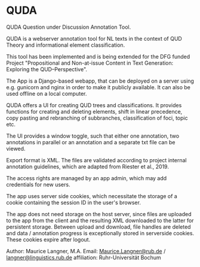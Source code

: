 # QUDA
QUDA Question under Discussion Annotation Tool.

QUDA is a webserver annotation tool for NL texts in the context of QUD Theory and informational element classification.

This tool has been implemented and is being extended for the DFG funded Project 
"Propositional and Non-at-issue Content in Text Generation: Exploring the QUD–Perspective".

The App is a Django-based webapp, that can be deployed on a server using e.g. gunicorn and 
nginx in order to make it publicly available. It can also be used offline on a local computer.

QUDA offers a UI for creating QUD trees and classifications. It provides functions for
creating and deleting elements, shift in linear precedence, copy pasting and rebranching
of subbranches, classification of foci, topic etc.

The UI provides a window toggle, such that either one annotation, two annotations in parallel
or an annotation and a separate txt file can be viewed.

Export format is XML. The files are validated according to project internal annotation guidelines,
which are adapted from Riester et al., 2019.

The access rights are managed by an app admin, which may add credentials for new users.

The app uses server side cookies, which necessitate the storage of a cookie containing the session  ID
in the user's browser.

The app does not need storage on the host server, since files are uploaded to the app from the client
and the resulting XML downloaded to the latter for persistent storage. Between upload and download,
file handles are deleted and data / annotation progress is exceptionally stored in serverside cookies.
These cookies expire after logout.


Author:      Maurice Langner, M.A.
Email:       Maurice.Langner@rub.de / langner@linguistics.rub.de
affiliation: Ruhr-Universität Bochum
